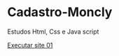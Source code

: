 # Cadastro-Moncly
 Estudos Html, Css e Java script

 <a href="https://nicolascostadelima.github.io/Cadastro-Moncly/login.html">Executar site 01</a>
